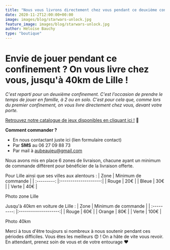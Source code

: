 ```yaml
---
title: "Nous vous livrons directement chez vous pendant ce deuxième confinement"
date: 2020-11-2T12:00:00+00:00
image: images/blog/starwars-unlock.jpg
feature_image: images/blog/starwars-unlock.jpg
author: Héloïse Bauchy
type: "boutique"
---
```

# Envie de jouer pendant ce confinement ? On vous livre chez vous, jusqu'à 40km de Lille !

*C'est reparti pour un deuxième confinement. C'est l'occasion de prendre le temps de jouer en famille, à 2 ou en solo. C'est pour cela que, comme lors du premier confinement, on vous livre directement chez vous, devant votre porte.*

[Retrouvez notre catalogue de jeux disponibles en cliquant ici !](https://docs.google.com/spreadsheets/d/1etESSMA_qKfzhfcAgVwbmrUuN53cxLjdfDNTybdiJL8/edit?usp=sharing) :rocket:

**Comment commander ?**
* En nous contactant juste ici (lien formulaire contact)
* Par **SMS** au 06 27 09 88 73
* Par mail à aubeaujeu@gmail.com

Nous avons mis en place 6 zones de livraison, chacune ayant un minimum de commande différent pour bénéficier de la livraison offerte.

Pour Lille ainsi que ses villes aux alentours :
| Zone        | Minimum de commande |
| :---------: |:--------------------:|
| Rouge      | 20€                   |
| Bleue      | 30€                   |
| Verte      | 40€                   |

Photo zone Lille

Jusqu'à 40km en voiture de Lille :
| Zone        | Minimum de commande |
| :---------: |:--------------------:|
| Rouge      | 60€                   |
| Orange     | 80€                   |
| Verte      | 100€                  |


Photo 40km

Merci à tous d'être toujours si nombreux à nous soutenir pendant ces périodes difficiles. Vous êtes les meilleurs :heart_eyes: ! On a hâte de vite vous revoir. En attendant, prenez soin de vous et de votre entourage :heart:


